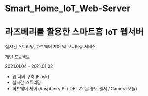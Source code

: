 # Smart_Home_IoT_Web-Server
# 라즈베리를 활용한 스마트홈 IoT 웹서버

실시간 스트리밍, 하드웨어 제어 및 모니터링 서비스

개인 프로젝트

2021.01.04 - 2021.01.22

- 웹 서버 구축 (Flask)
- 실시간 스트리밍
- 하드웨어 제어 (Raspberry Pi / DHT22 온.습도 센서 / Camera 모듈)

